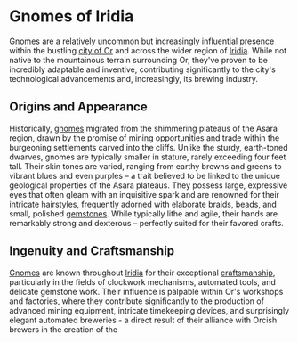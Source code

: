 # Gnomes of Iridia

[Gnomes](/raw/20250501/gnome/gnomes.md) are a relatively uncommon but increasingly influential presence within the bustling [city of Or](/geography/settlement/city/city-of-or.md) and across the wider region of [Iridia](/geography/world/iridia.md). While not native to the mountainous terrain surrounding Or, they've proven to be incredibly adaptable and inventive, contributing significantly to the city's technological advancements and, increasingly, its brewing industry. 

## Origins and Appearance

Historically, [gnomes](/raw/20250501/gnome/gnomes.md) migrated from the shimmering plateaus of the Asara region, drawn by the promise of mining opportunities and trade within the burgeoning settlements carved into the cliffs. Unlike the sturdy, earth-toned dwarves, gnomes are typically smaller in stature, rarely exceeding four feet tall. Their skin tones are varied, ranging from earthy browns and greens to vibrant blues and even purples – a trait believed to be linked to the unique geological properties of the Asara plateaus. They possess large, expressive eyes that often gleam with an inquisitive spark and are renowned for their intricate hairstyles, frequently adorned with elaborate braids, beads, and small, polished [gemstones](/raw/20250504/gem/gemstones.md). While typically lithe and agile, their hands are remarkably strong and dexterous – perfectly suited for their favored crafts.

## Ingenuity and Craftsmanship

[Gnomes](/raw/20250501/gnome/gnomes.md) are known throughout [Iridia](/geography/world/iridia.md) for their exceptional [craftsmanship](/raw/20250501/craftsmanship/craftsmanship.md), particularly in the fields of clockwork mechanisms, automated tools, and delicate gemstone work. Their influence is palpable within Or's workshops and factories, where they contribute significantly to the production of advanced mining equipment, intricate timekeeping devices, and surprisingly elegant automated breweries - a direct result of their alliance with Orcish brewers in the creation of the 
